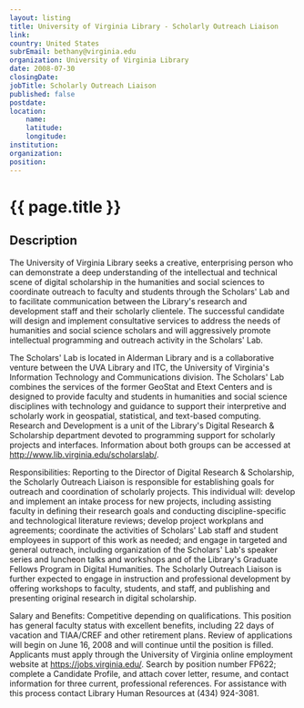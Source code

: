 ```yaml
---
layout: listing
title: University of Virginia Library - Scholarly Outreach Liaison
link:
country: United States
subrEmail: bethany@virginia.edu
organization: University of Virginia Library 
date: 2008-07-30
closingDate: 
jobTitle: Scholarly Outreach Liaison
published: false
postdate:
location:
    name: 
    latitude: 
    longitude: 
institution: 
organization: 
position: 
--- 
```



# {{ page.title }}

## Description





<p>The University of Virginia Library seeks a creative, enterprising
person who can demonstrate a deep understanding of the intellectual
and technical scene of digital scholarship in the humanities and
social sciences to coordinate outreach to faculty and students
through the Scholars' Lab and to facilitate communication between the
Library's research and development staff and their scholarly
clientele. The successful candidate will design and implement
consultative services to address the needs of humanities and social
science scholars and will aggressively promote intellectual
programming and outreach activity in the Scholars' Lab.</p>

<p>The Scholars' Lab is located in Alderman Library and is a
collaborative venture between the UVA Library and ITC, the University
of Virginia's Information Technology and Communications division. The
Scholars' Lab combines the services of the former GeoStat and Etext
Centers and is designed to provide faculty and students in humanities
and social science disciplines with technology and guidance to
support their interpretive and scholarly work in geospatial,
statistical, and text-based computing. Research and Development is a
unit of the Library's Digital Research & Scholarship department
devoted to programming support for scholarly projects and interfaces.
Information about both groups can be accessed at
<a href="http://www.lib.virginia.edu/scholarslab/">http://www.lib.virginia.edu/scholarslab/</a>.</p>

<p>Responsibilities: Reporting to the Director of Digital Research &
Scholarship, the Scholarly Outreach Liaison is responsible for
establishing goals for outreach and coordination of scholarly
projects. This individual will: develop and implement an intake
process for new projects, including assisting faculty in defining
their research goals and conducting discipline-specific and
technological literature reviews; develop project workplans and
agreements; coordinate the activities of Scholars' Lab staff and
student employees in support of this work as needed; and engage in
targeted and general outreach, including organization of the
Scholars' Lab's speaker series and luncheon talks and workshops and
of the Library's Graduate Fellows Program in Digital Humanities. The
Scholarly Outreach Liaison is further expected to engage in
instruction and professional development by offering workshops to
faculty, students, and staff, and publishing and presenting original
research in digital scholarship.</p>

<p>Salary and Benefits: Competitive depending on qualifications. This
position has general faculty status with excellent benefits,
including 22 days of vacation and TIAA/CREF and other retirement
plans. Review of applications will begin on June 16, 2008 and will
continue until the position is filled. Applicants must apply through
the University of Virginia online employment website at
<a href="https://jobs.virginia.edu/">https://jobs.virginia.edu/</a>. Search by
position number FP622; complete a Candidate Profile, and attach cover
letter, resume, and contact information for three current,
professional references. For assistance with this process contact
Library Human Resources at (434) 924-3081.</p>
